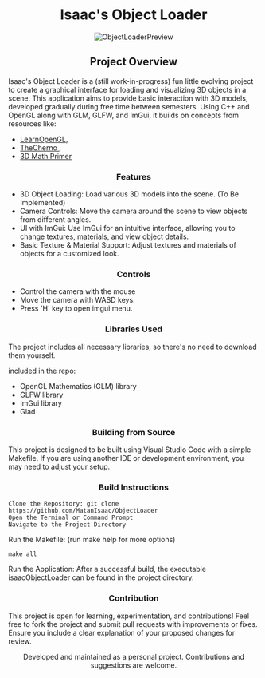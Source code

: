 # <div align="center">Isaac's Object Loader</div>
<div align="center"> <img src="https://github.com/MatanIsaac/IsaacObjectLoader/blob/main/BasicCubeScene.png" alt="ObjectLoaderPreview"> </div>

## <div align="center">Project Overview</div>

Isaac's Object Loader is a (still work-in-progress) fun little evolving project to create a graphical interface for loading and visualizing 3D objects in a scene. 
This application aims to provide basic interaction with 3D models, developed gradually during free time between semesters. 
Using C++ and OpenGL along with GLM, GLFW, and ImGui, it builds on concepts from resources like:

- [LearnOpenGL](LearnOpenGL.com), 
- [TheCherno ](https://www.youtube.com/@TheCherno),
- [3D Math Primer](https://gamemath.com/book/index.html)

### <div align="center">Features</div>

- 3D Object Loading: Load various 3D models into the scene. (To Be Implemented)
- Camera Controls: Move the camera around the scene to view objects from different angles.
- UI with ImGui: Use ImGui for an intuitive interface, allowing you to change textures, materials, and view object details.
- Basic Texture & Material Support: Adjust textures and materials of objects for a customized look.

### <div align="center">Controls</div>

- Control the camera with the mouse
- Move the camera with WASD keys.
- Press 'H' key to open imgui menu.

### <div align="center">Libraries Used</div>

The project includes all necessary libraries, so there's no need to download them yourself.

included in the repo: 
- OpenGL Mathematics (GLM) library  
- GLFW library 
- ImGui library
- Glad 

### <div align="center">Building from Source</div>

This project is designed to be built using Visual Studio Code with a simple Makefile. 
If you are using another IDE or development environment, you may need to adjust your setup.

### <div align="center">Build Instructions</div>

    Clone the Repository: git clone https://github.com/MatanIsaac/ObjectLoader
    Open the Terminal or Command Prompt
    Navigate to the Project Directory
    
Run the Makefile: (run make help for more options)

    make all

Run the Application: After a successful build, the executable isaacObjectLoader can be found in the project directory.

### <div align="center">Contribution</div>

This project is open for learning, experimentation, and contributions! Feel free to fork the project and submit pull requests with improvements or fixes. Ensure you include a clear explanation of your proposed changes for review.
<div align="center"> Developed and maintained as a personal project. Contributions and suggestions are welcome. </div>
